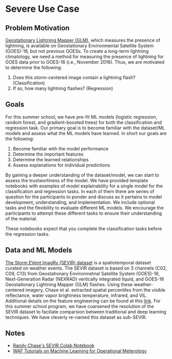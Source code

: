 # Severe Use Case

## Problem Motivation

[Geostationary Lightning Mapper (GLM)](https://www.goes-r.gov/spacesegment/glm.html), which measures the presence of lightning, is available on Geostationary Environmental Satellite System (GOES)-16, but not previous GOESs. To create a long-term lightning climatology, we need a method for measuring the presence of lightning for GOES data prior to GOES-16 (i.e., November 2016). Thus, we are motivated to determine the following:
1. Does this storm-centered image contain a lightning flash? (Classification)
2. If so, how many lightning flashes? (Regression)


## Goals
For this summer school, we have pre-fit ML models (logistic regression, random forest, and gradient-boosted trees) for both the classification and regression task. Our primary goal is to become familiar with the dataset/ML models and assess what the ML models have learned. In short our goals are the following:
1. Become familiar with the model performance 
2. Determine the important features 
3. Determine the learned relationships 
4. Assess explanations for individual predictions

By gaining a deeper understanding of the dataset/model, we can start to assess the trustwortiness of the model. We have provided template notebooks with examples of model explainability for a single model for the classification and regression tasks. In each of them there are series of question for the participants to ponder and discuss as it pertains to model development, understanding, and implementation. We include optional tasks and the flexibility to evaluate different ML models. We encourage the participants to attempt these different tasks to ensure their understanding of the material. 

These notebooks expect that you complete the classification tasks before the regression tasks.


## Data and ML Models 

[The Storm EVent ImagRy (SEVIR) dataset](https://proceedings.neurips.cc/paper/2020/file/fa78a16157fed00d7a80515818432169-Paper.pdf) is a spatiotemporal dataset curated on weather events. The SEVIR dataset is based on 3 channels (C02, C09, C13) from Geostationary Environmetnal Satellite System (GOES)-16, Next-Generation Radar (NEXRAD) vertically integrated liquid, and GOES-16 Geostationary Lightning Mapper (GLM) flashes. Using these weather-centered imagery, Chase et al. extracted spatial percentiles
from the visible reflectance, water vapor brightness temperature, infrared, and VIL. Additional details on the feature engineering can be found at this [link](https://github.com/ai2es/WAF_ML_Tutorial_Part1/blob/main/jupyter_notebooks/Notebook02_Feature_Engineering.ipynb). For this summer school program, we have coarsened the resolution of the SEVIR dataset to faciliate comparsion between traditional and deep learning techniques. We have cleverly re-named this dataset as sub-SEVIR. 

## Notes
* [Randy Chase's SEVIR Colab Notebook](https://colab.research.google.com/drive/1pxJo458Ol0uLcAPyQWHyJpldze-tjnqG?usp=sharing)
* [WAF Tutorials on Machine Learning for Operational Meterology](https://github.com/ai2es/WAF_ML_Tutorial_Part1)